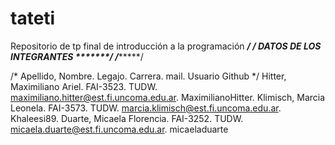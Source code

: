 # tateti
Repositorio de tp final de introducción a la programación
**************************************/
/***** DATOS DE LOS INTEGRANTES *******/
/**************************************/

/* Apellido, Nombre. Legajo. Carrera. mail. Usuario Github */
Hitter, Maximiliano Ariel. FAI-3523. TUDW. maximiliano.hitter@est.fi.uncoma.edu.ar. MaximilianoHitter. 
Klimisch, Marcia Leonela. FAI-3573. TUDW. marcia.klimisch@est.fi.uncoma.edu.ar. Khaleesi89.
Duarte, Micaela Florencia. FAI-3252. TUDW. micaela.duarte@est.fi.uncoma.edu.ar. micaeladuarte
